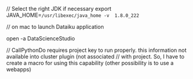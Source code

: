 
//  Select the right JDK  if necessary
export JAVA_HOME=`/usr/libexec/java_home -v  1.8.0_222`

// on mac to launch Dataiku application

open -a DataScienceStudio

// CallPythonDo requires project key to run properly. this information not available into cluster plugin (not associated
// with project. So, I have to create a macro for using this capability (other possibility is to use a webapps)